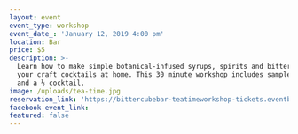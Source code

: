```yaml
---
layout: event
event_type: workshop
event_date_: 'January 12, 2019 4:00 pm'
location: Bar
price: $5
description: >-
  Learn how to make simple botanical-infused syrups, spirits and bitters for
  your craft cocktails at home. This 30 minute workshop includes sample tastings
  and a ½ cocktail.
image: /uploads/tea-time.jpg
reservation_link: 'https://bittercubebar-teatimeworkshop-tickets.eventbrite.com'
facebook-event_link:
featured: false
---
```



